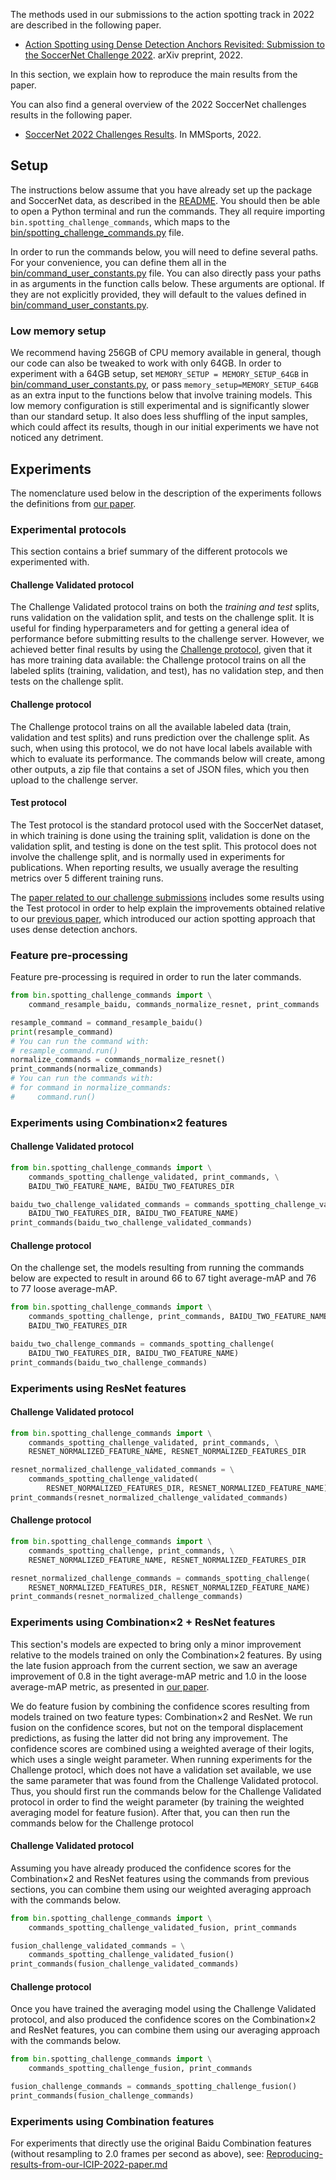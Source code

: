 The methods used in our submissions to the action spotting track
in 2022 are described in the following paper.
- [Action Spotting using Dense Detection Anchors Revisited:
Submission to the SoccerNet Challenge 2022](https://arxiv.org/abs/2206.07846).
arXiv preprint, 2022.

In this section, we explain how to reproduce the main results from
the paper.

You can also find a general overview of the 2022 SoccerNet challenges results
in the following paper.
- [SoccerNet 2022 Challenges Results](https://arxiv.org/abs/2210.02365).
In MMSports, 2022.

## Setup

The instructions below assume that you have already set up the package
and SoccerNet data, as described in the [README](README.md#setup). You
should then be able to open a Python terminal and run the commands.
They all require importing
`bin.spotting_challenge_commands`, which maps to the
[bin/spotting_challenge_commands.py](bin/spotting_challenge_commands.py)
file.

In order to run the commands below, you will need to define several
paths. For your convenience, you can define them all in the
[bin/command_user_constants.py](bin/command_user_constants.py) file.
You can also directly pass your paths in as arguments in the function
calls below. These arguments are optional. If they are not explicitly
provided, they will default to the values defined in
[bin/command_user_constants.py](bin/command_user_constants.py).

### Low memory setup

We recommend having 256GB of CPU memory available in general, though our
code can also be tweaked to work with only 64GB. In order to experiment
with a 64GB setup, set `MEMORY_SETUP = MEMORY_SETUP_64GB` in
[bin/command_user_constants.py](bin/command_user_constants.py),
or pass `memory_setup=MEMORY_SETUP_64GB` as an extra input to the
functions below that involve training models. This low memory
configuration is still experimental and is significantly slower than our
standard setup. It also does less shuffling of the input samples, which
could affect its results, though in our initial experiments we have not
noticed any detriment.

## Experiments

The nomenclature used below in the description of the experiments follows the
definitions from [our paper](https://arxiv.org/abs/2206.07846).

### Experimental protocols

This section contains a brief summary  of the different protocols we experimented with.

#### Challenge Validated protocol

The Challenge Validated protocol trains on both the _training and test_ splits, runs
validation on the validation split, and tests on the challenge split. It is useful for
finding hyperparameters and for getting a general idea of performance before submitting
results to the challenge server. However, we achieved better final results by using the
[Challenge protocol](#challenge-protocol), given that it has more training data available:
the Challenge protocol trains on all the labeled splits (training, validation, and test),
has no validation step, and then tests on the challenge split.

#### Challenge protocol

The Challenge protocol trains on all the available labeled data (train, validation
and test splits) and runs prediction over the challenge split. As such, when
using this protocol, we do not have local labels available with which to evaluate its
performance. The commands below will create, among other outputs, a zip file
that contains a set of JSON files, which you then upload to the challenge server.

#### Test protocol

The Test protocol is the standard protocol used with the SoccerNet dataset, in which
training is done using the training split, validation is done on the validation split,
and testing is done on the test split. This protocol does not involve the challenge
split, and is normally used in experiments for publications. When reporting results,
we usually average the resulting metrics over 5 different training runs.

The
[paper related to our challenge submissions](https://arxiv.org/abs/2206.07846) includes
some results using the Test protocol in order to help explain the improvements obtained
relative to our [previous paper](https://arxiv.org/abs/2205.10450), which introduced
our action spotting approach that uses dense detection anchors.

### Feature pre-processing

Feature pre-processing is required in order to run the later commands.

```python
from bin.spotting_challenge_commands import \
    command_resample_baidu, commands_normalize_resnet, print_commands

resample_command = command_resample_baidu()
print(resample_command)
# You can run the command with:
# resample_command.run()
normalize_commands = commands_normalize_resnet()
print_commands(normalize_commands)
# You can run the commands with:
# for command in normalize_commands:
#     command.run()
```

### Experiments using Combination×2 features

#### Challenge Validated protocol

```python
from bin.spotting_challenge_commands import \
    commands_spotting_challenge_validated, print_commands, \
    BAIDU_TWO_FEATURE_NAME, BAIDU_TWO_FEATURES_DIR

baidu_two_challenge_validated_commands = commands_spotting_challenge_validated(
    BAIDU_TWO_FEATURES_DIR, BAIDU_TWO_FEATURE_NAME)
print_commands(baidu_two_challenge_validated_commands)
```

#### Challenge protocol

On the challenge set, the models resulting from running the commands below are
expected to result in around 66 to 67 tight average-mAP and 76 to 77 loose
average-mAP.

```python
from bin.spotting_challenge_commands import \
    commands_spotting_challenge, print_commands, BAIDU_TWO_FEATURE_NAME, \
    BAIDU_TWO_FEATURES_DIR

baidu_two_challenge_commands = commands_spotting_challenge(
    BAIDU_TWO_FEATURES_DIR, BAIDU_TWO_FEATURE_NAME)
print_commands(baidu_two_challenge_commands)
```

<!--

#### Test protocol

Within this experiment on the Test protocol, we vary the type of non-maximum
suppression (NMS) used during post-processing. There are three NMS strategies
used:

- Soft-NMS (with a window size optimized to maximize tight
average-mAP on the validation set)
- Regular NMS (also with a window size optimized to maximize tight
average-mAP on the validation set)
- Regular NMS with a window size of 20 seconds

-->

### Experiments using ResNet features

#### Challenge Validated protocol

```python
from bin.spotting_challenge_commands import \
    commands_spotting_challenge_validated, print_commands, \
    RESNET_NORMALIZED_FEATURE_NAME, RESNET_NORMALIZED_FEATURES_DIR

resnet_normalized_challenge_validated_commands = \
    commands_spotting_challenge_validated(
        RESNET_NORMALIZED_FEATURES_DIR, RESNET_NORMALIZED_FEATURE_NAME)
print_commands(resnet_normalized_challenge_validated_commands)
```

#### Challenge protocol

```python
from bin.spotting_challenge_commands import \
    commands_spotting_challenge, print_commands, \
    RESNET_NORMALIZED_FEATURE_NAME, RESNET_NORMALIZED_FEATURES_DIR

resnet_normalized_challenge_commands = commands_spotting_challenge(
    RESNET_NORMALIZED_FEATURES_DIR, RESNET_NORMALIZED_FEATURE_NAME)
print_commands(resnet_normalized_challenge_commands)
```

### Experiments using Combination×2 + ResNet features

This section's models are expected to bring only a minor improvement relative
to the models trained on only the Combination×2 features. By using the late
fusion approach from the current section, we saw an average improvement of
0.8 in the tight average-mAP metric and 1.0 in the loose average-mAP metric,
as presented in [our paper](https://arxiv.org/abs/2206.07846).

We do feature fusion by combining the confidence scores resulting from models
trained on two feature types: Combination×2 and ResNet. We run fusion
on the confidence scores, but not on the temporal displacement predictions, as
fusing the latter did not bring any improvement. The confidence scores
are combined using a weighted average of their logits, which uses a single weight
parameter. When running experiments for the Challenge protocl, which does not have
a validation set available, we use the same parameter that was found from the
Challenge Validated protocol. Thus, you should first run the commands below for
the Challenge Validated protocol in order to find the weight parameter (by
training the weighted averaging model for feature fusion). After that, you can
then run the commands below for the Challenge protocol

#### Challenge Validated protocol

Assuming you have already produced the confidence scores for the Combination×2
and ResNet features using the commands from previous sections, you can combine
them using our weighted averaging approach with the commands below.

```python
from bin.spotting_challenge_commands import \
    commands_spotting_challenge_validated_fusion, print_commands

fusion_challenge_validated_commands = \
    commands_spotting_challenge_validated_fusion()
print_commands(fusion_challenge_validated_commands)
```

#### Challenge protocol

Once you have trained the averaging model using the Challenge Validated protocol,
and also produced the confidence scores on the Combination×2 and ResNet features,
you can combine them using our averaging approach with the commands below.

```python
from bin.spotting_challenge_commands import \
    commands_spotting_challenge_fusion, print_commands

fusion_challenge_commands = commands_spotting_challenge_fusion()
print_commands(fusion_challenge_commands)
```

<!--
#### Test protocol
-->

### Experiments using Combination features

For experiments that directly use the original Baidu Combination
features (without resampling to 2.0 frames per second as above), see:
[Reproducing-results-from-our-ICIP-2022-paper.md](Reproducing-results-from-our-ICIP-2022-paper.md)
